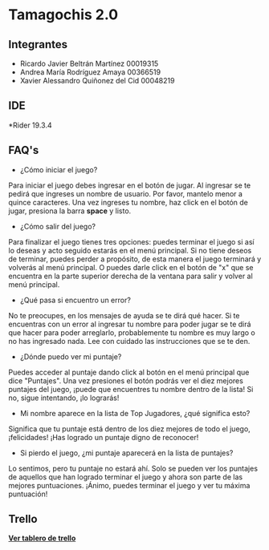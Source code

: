 # Tamagochis 2.0

## Integrantes
* Ricardo Javier Beltrán Martínez  00019315
* Andrea María Rodríguez Amaya     00366519
* Xavier Alessandro Quiñonez del Cid  00048219

## IDE
*Rider 19.3.4

## FAQ's

* ¿Cómo iniciar el juego?

Para iniciar el juego debes ingresar en el botón de jugar. Al ingresar se te pedirá que ingreses un nombre de usuario. Por favor, mantelo menor a quince caracteres. Una vez ingreses tu nombre, haz click en el botón de jugar, presiona la barra **space** y listo.

* ¿Cómo salir del juego?

Para finalizar el juego tienes tres opciones: puedes terminar el juego si así lo deseas y acto seguido estarás en el menú principal. Si no tiene deseos de terminar, puedes perder a propósito, de esta manera el juego terminará y volverás al menú principal. O puedes darle click en el botón de "x" que se encuentra en la parte superior derecha de la ventana para salir y volver al menú principal.

* ¿Qué pasa si encuentro un error?

No te preocupes, en los mensajes de ayuda se te dirá qué hacer. Si te encuentras con un error al ingresar tu nombre para poder jugar se te dirá que hacer para poder arreglarlo, probablemente tu nombre es muy largo o no has ingresado nada. Lee con cuidado las instrucciones que se te den.

* ¿Dónde puedo ver mi puntaje?

Puedes acceder al puntaje dando click al botón en el menú principal que dice "Puntajes". Una vez presiones el botón podrás ver el diez mejores puntajes del juego, ¡puede que encuentres tu nombre dentro de la lista! Si no, sigue intentando, ¡lo lograrás!

* Mi nombre aparece en la lista de Top Jugadores, ¿qué significa esto?

Significa que tu puntaje está dentro de los diez mejores de todo el juego, ¡felicidades! ¡Has logrado un puntaje digno de reconocer!

* Si pierdo el juego, ¿mi puntaje aparecerá en la lista de puntajes?

Lo sentimos, pero tu puntaje no estará ahí. Solo se pueden ver los puntajes de aquellos que han logrado terminar el juego y ahora son parte de las mejores puntuaciones. ¡Ánimo, puedes terminar el juego y ver tu máxima puntuación!


## Trello
[**Ver tablero de trello**](https://trello.com/b/OY54HUzV/planificaci%C3%B3n-de-proyecto)


